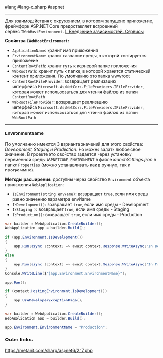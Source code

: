 #lang #lang-c_sharp #aspnet

---
Для взаимодействия с окружением, в котором запущено приложение, фреймфорк ASP.NET Core предоставляет встроенный сервис `IWebHostEnvironment`. 
[1. Внедрение зависимостей. Сервисы](2.%20Frameworks/С-sharp%20-%20ASP.NET/ASP.NET%20Core/2.%20DI/1.%20Внедрение%20зависимостей.%20Сервисы.md)

**Свойства `IWebHostEnvironment`:**
- `ApplicationName`: хранит имя приложения
- `EnvironmentName`: хранит название среды, в которой хостируется приложение
- `ContentRootPath`: хранит путь к корневой папке приложения
- `WebRootPath`: хранит путь к папке, в которой хранится статический контент приложения. По умолчанию это папка wwwroot
- `ContentRootFileProvider`: возвращает реализацию интерфейса `Microsoft.AspNetCore.FileProviders.IFileProvider`, которая может использоваться для чтения файлов из папки `ContentRootPath`
- `WebRootFileProvider`: возвращает реализацию интерфейса `Microsoft.AspNetCore.FileProviders.IFileProvider`, которая может использоваться для чтения файлов из папки `WebRootPath`

---

#### EnvironmentName

По умолчанию имеются 3 варианта значений для этого свойства: *Development, Staging и Production*. Но можно задать любое свое значение.
В проекте это свойство задается через установку переменной среды `ASPNETCORE_ENVIRONMENT` в файле *launchSettings.json* в папке `Properties` (можно устанавливать как в ручную, так и программно).

**Методы расширения:**
доступны через свойство `Environment` объекта приложения `WebApplication`:

- `IsEnvironment(string envName)`: возвращает `true`, если имя среды равно значению параметра envName
- `IsDevelopment()`: возвращает `true`, если имя среды - Development
- `IsStaging()`: возвращает `true`, если имя среды - Staging
- `IsProduction()`: возвращает `true`, если имя среды - Production

```csharp
var builder = WebApplication.CreateBuilder();
WebApplication app = builder.Build();
 
if (app.Environment.IsDevelopment())
{
    app.Run(async (context) => await context.Response.WriteAsync("In Development Stage"));
}
else
{
    app.Run(async (context) => await context.Response.WriteAsync("In Production Stage"));
}
Console.WriteLine($"{app.Environment.EnvironmentName}");
 
app.Run();
```

```csharp
if (context.HostingEnvironment.IsDevelopment())
{
    app.UseDeveloperExceptionPage();
}
```

```csharp
var builder = WebApplication.CreateBuilder();
WebApplication app = builder.Build();
 
app.Environment.EnvironmentName = "Production";
```

### Outer links:
https://metanit.com/sharp/aspnet6/2.17.php